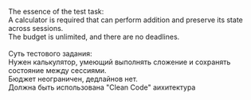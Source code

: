The essence of the test task:<br/>
A calculator is required that can perform addition and preserve its state across sessions.<br/>
The budget is unlimited, and there are no deadlines.<br/>
<br/>
Суть тестового задания:<br/>
Нужен калькулятор, умеющий выполнять сложение и сохранять состояние между сессиями.<br/>
Бюджет неограничен, дедлайнов нет.<br/>
Должна быть использована "Clean Code" аихитектура<br/>